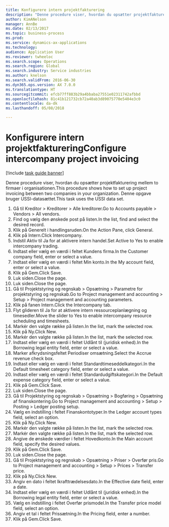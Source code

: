 ```yaml
--- 
title: Konfigurere intern projektfakturering
description: "Denne procedure viser, hvordan du opsætter projektfakturering mellem to firmaer i organisationen."
author: KimANelson
manager: AnnBe
ms.date: 02/13/2017
ms.topic: business-process
ms.prod: 
ms.service: dynamics-ax-applications
ms.technology: 
audience: Application User
ms.reviewer: twheeloc
ms.search.scope: Operations
ms.search.region: Global
ms.search.industry: Service industries
ms.author: knelson
ms.search.validFrom: 2016-06-30
ms.dyn365.ops.version: AX 7.0.0
ms.translationtype: HT
ms.sourcegitcommit: efcb77ff883b29a4bbaba27551e02311742afbbd
ms.openlocfilehash: 81c41b121732cb72a40ab3d89075770e5404e3c0
ms.contentlocale: da-dk
ms.lasthandoff: 05/08/2018

---
```

# <a name="configure-intercompany-project-invoicing"></a><span data-ttu-id="96a11-103">Konfigurere intern projektfakturering</span><span class="sxs-lookup"><span data-stu-id="96a11-103">Configure intercompany project invoicing</span></span>

[!include [task guide banner](../../includes/task-guide-banner.md)]

<span data-ttu-id="96a11-104">Denne procedure viser, hvordan du opsætter projektfakturering mellem to firmaer i organisationen.</span><span class="sxs-lookup"><span data-stu-id="96a11-104">This procedure shows how to set up project invoicing between two companies in your organization.</span></span> <span data-ttu-id="96a11-105">Denne opgave bruger USSI-datasættet.</span><span class="sxs-lookup"><span data-stu-id="96a11-105">This task uses the USSI data set.</span></span>

1. <span data-ttu-id="96a11-106">Gå til Kreditor > Kreditorer > Alle kreditorer.</span><span class="sxs-lookup"><span data-stu-id="96a11-106">Go to Accounts payable > Vendors > All vendors.</span></span>
2. <span data-ttu-id="96a11-107">Find og vælg den ønskede post på listen.</span><span class="sxs-lookup"><span data-stu-id="96a11-107">In the list, find and select the desired record.</span></span>
3. <span data-ttu-id="96a11-108">Klik på Generelt i handlingsruden.</span><span class="sxs-lookup"><span data-stu-id="96a11-108">On the Action Pane, click General.</span></span>
4. <span data-ttu-id="96a11-109">Klik på Intern.</span><span class="sxs-lookup"><span data-stu-id="96a11-109">Click Intercompany.</span></span>
5. <span data-ttu-id="96a11-110">Indstil Aktiv til Ja for at aktivere intern handel.</span><span class="sxs-lookup"><span data-stu-id="96a11-110">Set Active to Yes to enable intercompany trading.</span></span>
6. <span data-ttu-id="96a11-111">Indtast eller vælg en værdi i feltet Kundens firma.</span><span class="sxs-lookup"><span data-stu-id="96a11-111">In the Customer company field, enter or select a value.</span></span>
7. <span data-ttu-id="96a11-112">Indtast eller vælg en værdi i feltet Min konto.</span><span class="sxs-lookup"><span data-stu-id="96a11-112">In the My account field, enter or select a value.</span></span>
8. <span data-ttu-id="96a11-113">Klik på Gem.</span><span class="sxs-lookup"><span data-stu-id="96a11-113">Click Save.</span></span>
9. <span data-ttu-id="96a11-114">Luk siden.</span><span class="sxs-lookup"><span data-stu-id="96a11-114">Close the page.</span></span>
10. <span data-ttu-id="96a11-115">Luk siden.</span><span class="sxs-lookup"><span data-stu-id="96a11-115">Close the page.</span></span>
11. <span data-ttu-id="96a11-116">Gå til Projektstyring og regnskab > Opsætning > Parametre for projektstyring og regnskab.</span><span class="sxs-lookup"><span data-stu-id="96a11-116">Go to Project management and accounting > Setup > Project management and accounting parameters.</span></span>
12. <span data-ttu-id="96a11-117">Klik på fanen Intern.</span><span class="sxs-lookup"><span data-stu-id="96a11-117">Click the Intercompany tab.</span></span>
13. <span data-ttu-id="96a11-118">Flyt glideren til Ja for at aktivere intern ressourceplanlægning og timesedler.</span><span class="sxs-lookup"><span data-stu-id="96a11-118">Move the slider to Yes to enable intercompany resource scheduling and timesheets.</span></span>
14. <span data-ttu-id="96a11-119">Markér den valgte række på listen.</span><span class="sxs-lookup"><span data-stu-id="96a11-119">In the list, mark the selected row.</span></span>
15. <span data-ttu-id="96a11-120">Klik på Ny.</span><span class="sxs-lookup"><span data-stu-id="96a11-120">Click New.</span></span>
16. <span data-ttu-id="96a11-121">Markér den valgte række på listen.</span><span class="sxs-lookup"><span data-stu-id="96a11-121">In the list, mark the selected row.</span></span>
17. <span data-ttu-id="96a11-122">Indtast eller vælg en værdi i feltet Udlånt til (juridisk enhed).</span><span class="sxs-lookup"><span data-stu-id="96a11-122">In the Borrowing legal entity field, enter or select a value.</span></span>
18. <span data-ttu-id="96a11-123">Marker afkrydsningsfeltet Periodiser omsætning.</span><span class="sxs-lookup"><span data-stu-id="96a11-123">Select the Accrue revenue check box.</span></span>
19. <span data-ttu-id="96a11-124">Indtast eller vælg en værdi i feltet Standardtimeseddelkategori.</span><span class="sxs-lookup"><span data-stu-id="96a11-124">In the Default timesheet category field, enter or select a value.</span></span>
20. <span data-ttu-id="96a11-125">Indtast eller vælg en værdi i feltet Standardudgiftskategori.</span><span class="sxs-lookup"><span data-stu-id="96a11-125">In the Default expense category field, enter or select a value.</span></span>
21. <span data-ttu-id="96a11-126">Klik på Gem.</span><span class="sxs-lookup"><span data-stu-id="96a11-126">Click Save.</span></span>
22. <span data-ttu-id="96a11-127">Luk siden.</span><span class="sxs-lookup"><span data-stu-id="96a11-127">Close the page.</span></span>
23. <span data-ttu-id="96a11-128">Gå til Projektstyring og regnskab > Opsætning > Bogføring > Opsætning af finanskontering.</span><span class="sxs-lookup"><span data-stu-id="96a11-128">Go to Project management and accounting > Setup > Posting > Ledger posting setup.</span></span>
24. <span data-ttu-id="96a11-129">Vælg en indstilling i feltet Finanskontotyper.</span><span class="sxs-lookup"><span data-stu-id="96a11-129">In the Ledger account types field, select an option.</span></span>
25. <span data-ttu-id="96a11-130">Klik på Ny.</span><span class="sxs-lookup"><span data-stu-id="96a11-130">Click New.</span></span>
26. <span data-ttu-id="96a11-131">Markér den valgte række på listen.</span><span class="sxs-lookup"><span data-stu-id="96a11-131">In the list, mark the selected row.</span></span>
27. <span data-ttu-id="96a11-132">Markér den valgte række på listen.</span><span class="sxs-lookup"><span data-stu-id="96a11-132">In the list, mark the selected row.</span></span>
28. <span data-ttu-id="96a11-133">Angive de ønskede værdier i feltet Hovedkonto.</span><span class="sxs-lookup"><span data-stu-id="96a11-133">In the Main account field, specify the desired values.</span></span>
29. <span data-ttu-id="96a11-134">Klik på Gem.</span><span class="sxs-lookup"><span data-stu-id="96a11-134">Click Save.</span></span>
30. <span data-ttu-id="96a11-135">Luk siden.</span><span class="sxs-lookup"><span data-stu-id="96a11-135">Close the page.</span></span>
31. <span data-ttu-id="96a11-136">Gå til Projektstyring og regnskab > Opsætning > Priser > Overfør pris.</span><span class="sxs-lookup"><span data-stu-id="96a11-136">Go to Project management and accounting > Setup > Prices > Transfer price.</span></span>
32. <span data-ttu-id="96a11-137">Klik på Ny.</span><span class="sxs-lookup"><span data-stu-id="96a11-137">Click New.</span></span>
33. <span data-ttu-id="96a11-138">Angiv en dato i feltet Ikrafttrædelsesdato.</span><span class="sxs-lookup"><span data-stu-id="96a11-138">In the Effective date field, enter a date.</span></span>
34. <span data-ttu-id="96a11-139">Indtast eller vælg en værdi i feltet Udlånt til (juridisk enhed).</span><span class="sxs-lookup"><span data-stu-id="96a11-139">In the Borrowing legal entity field, enter or select a value.</span></span>
35. <span data-ttu-id="96a11-140">Vælg en indstilling i feltet Overfør prismodel.</span><span class="sxs-lookup"><span data-stu-id="96a11-140">In the Transfer price model field, select an option.</span></span>
36. <span data-ttu-id="96a11-141">Angiv et tal i feltet Prissætning.</span><span class="sxs-lookup"><span data-stu-id="96a11-141">In the Pricing field, enter a number.</span></span>
37. <span data-ttu-id="96a11-142">Klik på Gem.</span><span class="sxs-lookup"><span data-stu-id="96a11-142">Click Save.</span></span>


